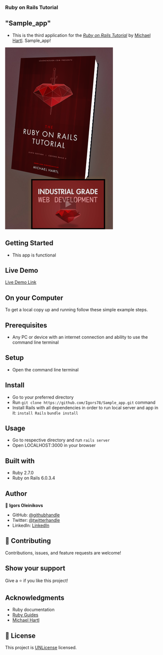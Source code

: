 
### Ruby on Rails Tutorial

## "Sample_app"

- This is the third application for the
[*Ruby on Rails Tutorial*](https://www.railstutorial.org/)
by [Michael Hartl](https://www.michaelhartl.com/). Sample_app!

![screenshot](screenshot.png)

## Getting Started

- This app is functional 

## Live Demo

[Live Demo Link]()

## On your Computer

To get a local copy up and running follow these simple example steps.

## Prerequisites

- Any PC or device with an internet connection and ability to use the command
  line terminal

## Setup

- Open the command line terminal

## Install

- Go to your preferred directory
- Run `git clone https://github.com/Igors78/Sample_app.git` command
- Install Rails with all dependencies in order to run local server and app in it:
`install Rails`
`bundle install`

## Usage

- Go to respective directory and run
`rails server`
- Open LOCALHOST:3000 in your browser



## Built with

- Ruby 2.7.0
- Ruby on Rails 6.0.3.4

## Author

👤 **Igors Oleinikovs**

- GitHub: [@githubhandle](https://github.com/Igors78)
- Twitter: [@twitterhandle](https://twitter.com/oleinikovs)
- LinkedIn: [LinkedIn](https://www.linkedin.com/in/igors-oleinikovs-17a10958/)

## 🤝 Contributing

Contributions, issues, and feature requests are welcome!

## Show your support

Give a ⭐️ if you like this project!

## Acknowledgments

- Ruby documentation
- [Ruby Guides](https://www.rubyguides.com/)
- [Michael Hartl](https://www.michaelhartl.com/)

## 📝 License

This project is [UNLicense](./LICENSE) licensed.
